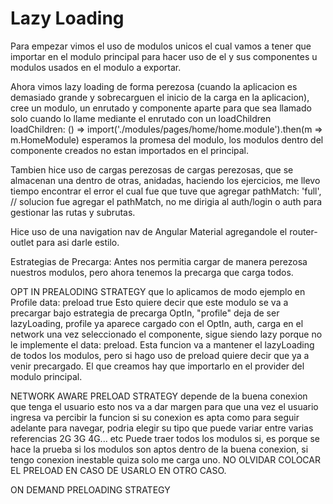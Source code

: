 # Lazy Loading

Para empezar vimos el uso de modulos unicos el cual vamos a tener que importar en el modulo principal para hacer uso de el y sus componentes u modulos usados en el modulo a exportar.

Ahora vimos lazy loading de forma perezosa (cuando la aplicacion es demasiado grande y sobrecarguen el inicio de la carga en la aplicacion), cree un modulo, un enrutado y componente aparte para que sea llamado solo cuando lo llame mediante el enrutado con un loadChildren loadChildren: () => import('./modules/pages/home/home.module').then(m => m.HomeModule) esperamos la promesa del modulo, los modulos dentro del componente creados no estan importados en el principal.

Tambien hice uso de cargas perezosas de cargas perezosas, que se almacenan una dentro de otras, anidadas, haciendo los ejercicios, me llevo tiempo encontrar el error el cual fue que tuve que agregar pathMatch: 'full', // solucion fue agregar el pathMatch, no me dirigia al auth/login o auth para gestionar las rutas y subrutas.

Hice uso de una navigation nav de Angular Material agregandole el router-outlet para asi darle estilo.

Estrategias de Precarga:
Antes nos permitia cargar de manera perezosa nuestros modulos, pero ahora tenemos la precarga que carga todos.

OPT IN PREALODING STRATEGY que lo aplicamos de modo ejemplo en Profile
data: preload true
Esto quiere decir que este modulo se va a precargar bajo estrategia de precarga OptIn, "profile" deja de ser lazyLoading, profile ya aparece cargado con el OptIn, auth, carga en el network una vez seleccionado el componente, sigue siendo lazy porque no le implemente el data: preload.
Esta funcion va a mantener el lazyLoading de todos los modulos, pero si hago uso de preload quiere decir que ya a venir precargado.
El que creamos hay que importarlo en el provider del modulo principal.

NETWORK AWARE PRELOAD STRATEGY depende de la buena conexion que tenga el usuario
esto nos va a dar margen para que una vez el usuario ingresa va percibir la funcion si su conexion es apta como para seguir adelante para navegar, podria elegir su tipo que puede variar entre varias referencias 2G 3G 4G... etc
Puede traer todos los modulos si, es porque se hace la prueba si los modulos son aptos dentro de la buena conexion, si tengo conexion inestable quiza solo me carga uno.
NO OLVIDAR COLOCAR EL PRELOAD EN CASO DE USARLO EN OTRO CASO.

ON DEMAND PRELOADING STRATEGY
